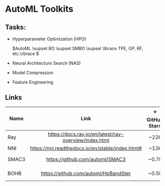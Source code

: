 # AutoML Toolkits


## Tasks:

- Hyperparameter Optimization (HPO)

  $AutoML \supset BO \supset SMBO \supset \lbrace TPE, GP, RF, etc.\rbrace $
 
- Neural Architecture Search (NAS)

- Model Compression

- Feature Engineering


## Links

Name | Link | :star: GitHub Stars | Developer
---|:---:|:---:|:---:
Ray | https://docs.ray.io/en/latest/ray-overview/index.html | ~22k | Ray Team
NNI | https://nni.readthedocs.io/en/stable/index.html# | ~12k | Mircosoft
SMAC3 | https://github.com/automl/SMAC3 | ~0.7k | AutoML Group
BOHB | https://github.com/automl/HpBandSter | ~0.5k | AutoML Group
